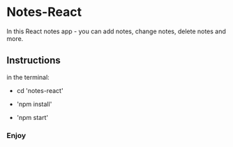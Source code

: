 ﻿# Notes-React

In this React notes app - you can add notes, change notes, delete notes and more.

## Instructions

in the terminal:

- cd 'notes-react'
 
- 'npm install' 

- 'npm start'


### Enjoy

